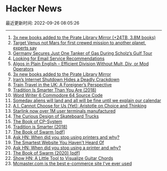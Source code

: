 # Hacker News

最近更新时间: 2022-09-26 08:05:26

--- 
1. [3x new books added to the Pirate Library Mirror (+24TB, 3.8M books)](http://annas-blog.org/blog-3x-new-books.html) 
2. [Target Venus not Mars for first crewed mission to another planet, experts say](https://www.theguardian.com/science/2022/sep/25/target-venus-not-mars-for-first-crewed-mission-to-another-planet-experts-say) 
3. [Germany Secures Just One Tanker of Gas During Scholz’s Gulf Tour](https://www.bloomberg.com/news/articles/2022-09-25/germany-nabs-uae-gas-deal-as-energy-squeeze-tightens) 
4. [Looking for Email Service Recommendations](https://news.ycombinator.com/item?id=32973303) 
5. [Algos in Plain English – Efficient Division Without Mult, Div, or Mod Operators](https://www.joeantonakakis.com/posts/divide-without-division-operator/) 
6. [3x new books added to the Pirate Library Mirror](http://annas-blog.org/blog-3x-new-books.html) 
7. [Iran’s Internet Shutdown Hides a Deadly Crackdown](https://www.wired.com/story/iran-protests-2022-internet-shutdown-whatsapp/) 
8. [Train Travel in the UK: A Foreigner’s Perspective](https://paliparan.com/2022/09/25/train-travel-uk-foreigners-perspective/) 
9. [Tradition Is Smarter Than You Are (2018)](https://scholars-stage.org/tradition-is-smarter-than-you-are/) 
10. [Word Writer 6 Commodore 64 Source Code](https://github.com/jefflomax/word-writer-6-commodore-64) 
11. [Someday aliens will land and all will be fine until we explain our calendar](https://twitter.com/foone/status/1572260363764400129) 
12. [A.I. Cannot Choose for Us (Yet): Aristotle on Choice and Thinking](https://deepsub.substack.com/p/coming-soon) 
13. [Starlink now over 1M user terminals manufactured](https://twitter.com/elonmusk/status/1574112663864430593) 
14. [The Curious Design of Skateboard Trucks](https://www.bedelstein.com/post/the-curious-design-of-skateboard-trucks) 
15. [The Book of CP-System](https://fabiensanglard.net/cpsb/index.html) 
16. [Tradition is Smarter (2018)](https://scholars-stage.org/tradition-is-smarter-than-you-are/) 
17. [The Book of Swarm [pdf]](https://www.ethswarm.org/The-Book-of-Swarm.pdf) 
18. [Ask HN: When did you stop using printers and why?](https://news.ycombinator.com/item?id=32976883) 
19. [The Smartest Website You Haven't Heard Of](https://www.bedelstein.com/post/mcmaster-carr) 
20. [Ask HN: When did you stop using a printer and why?](https://news.ycombinator.com/item?id=32976883) 
21. [The Book of Swarm (2020) [pdf]](https://www.ethswarm.org/The-Book-of-Swarm.pdf) 
22. [Show HN: A Little Tool to Visualize Guitar Chords](https://muted.io/guitar-chords/) 
23. [Mcmaster.com is the best e-commerce site I've ever used](https://www.bedelstein.com/post/mcmaster-carr) 
